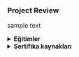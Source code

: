 ### Project Review 
sample text

<details>
<summary><b>Eğitimler</b></summary>  
<details>
 <summary><b>Ücretli eğitimler</b></summary>
 Eğitim sitesi 1 
 <a href="https://site1.com" rel="nofollow">https://site1.com</a>
 <br>
 Eğitim sitesi 2
 <a href="https://site2.com"
 rel="nofollow">https://site2.com</a>
 </details>

 <details>
 ><summary><b>Ücretsiz eğitimler</b></summary>
 Eğitim sitesi 1 
 <a href="https://freesite1.com" rel="nofollow">https://site1.com</a>
 <br>
 Eğitim sitesi 2
 <a href="https://freesite2.com"
 rel="nofollow">https://site2.com</a>
 </details>
 </details>

<details>
<summary><b>Sertifika kaynakları</b></summary>

Kaynak sitesi 1
<a href="https://certsite1.com 
rel="nofollow">https://certsite1.com</a>

Kaynak sitesi 2
<a href="https://certsite2.com 
rel="nofollow">https://certsite2.com</a>
</details>
